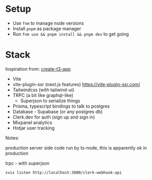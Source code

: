 # Setup

- Use `fnm` to manage node versions
- Install `pnpm` as package manager
- Run `fnm use && pnpm install && pnpm dev` to get going

# Stack

Inspiration from: [create-t3-app](https://github.com/t3-oss/create-t3-app)

- Vite
- vite-plugin-ssr (next.js features) https://vite-plugin-ssr.com/
- Tailwindcss (with tailwind-ui)
- TRPC (a bit like graphql-like)
  - Superjson to serialize things
- Prisma, typescript bindings to talk to postgres
- Database - Supabase (or any postgres db)
- Clerk.dev for auth (sign up and sign in)
- Mixpanel analytics
- Hotjar user tracking

Notes:

production server side code run by ts-node, this is apparently ok in production


trpc - with superjson


`svix listen http://localhost:3000/clerk-webhook-api`
